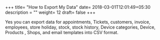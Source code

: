 +++
title= "How to Export My Data"
date= 2018-03-01T12:01:49+05:30
description = ""
weight= 12
draft= false
+++


Yes you can export data for appointments, Tickets, customers, invoice, employees, store holiday, stock, stock history, Device categories, Device, Products , Shops, and email templates into CSV format. 
